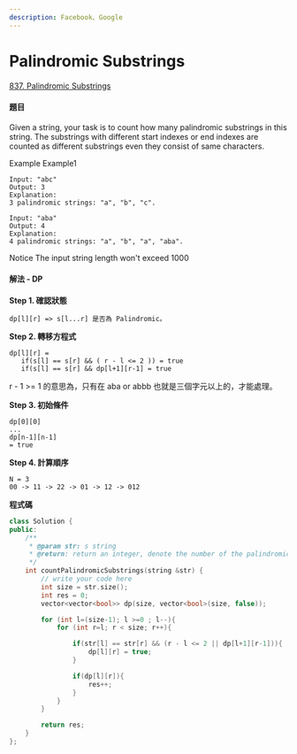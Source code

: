 ```yaml
---
description: Facebook、Google
---
```


# Palindromic Substrings

[837. Palindromic Substrings](https://www.lintcode.com/problem/palindromic-substrings/?_from=ladder&&fromId=130)

#### 題目

Given a string, your task is to count how many palindromic substrings in this string. The substrings with different start indexes or end indexes are counted as different substrings even they consist of same characters.

Example Example1

```text
Input: "abc"
Output: 3
Explanation:
3 palindromic strings: "a", "b", "c".
```

```text
Input: "aba"
Output: 4
Explanation:
4 palindromic strings: "a", "b", "a", "aba".
```

Notice The input string length won't exceed 1000

#### 解法 - DP

**Step 1. 確認狀態**

```text
dp[l][r] => s[l...r] 是否為 Palindromic。
```

**Step 2. 轉移方程式**

```text
dp[l][r] = 
   if(s[l] == s[r] && ( r - l <= 2 )) = true
   if(s[l] == s[r] && dp[l+1][r-1] = true
```

r - 1 &gt;= 1 的意思為，只有在 aba or abbb 也就是三個字元以上的，才能處理。

**Step 3. 初始條件**

```text
dp[0][0]
...
dp[n-1][n-1]
= true
```

**Step 4. 計算順序**

```text
N = 3
00 -> 11 -> 22 -> 01 -> 12 -> 012
```

**程式碼**

```cpp
class Solution {
public:
    /**
     * @param str: s string
     * @return: return an integer, denote the number of the palindromic substrings
     */
    int countPalindromicSubstrings(string &str) {
        // write your code here
        int size = str.size();
        int res = 0;
        vector<vector<bool>> dp(size, vector<bool>(size, false));

        for (int l=(size-1); l >=0 ; l--){
            for (int r=l; r < size; r++){

                if(str[l] == str[r] && (r - l <= 2 || dp[l+1][r-1])){
                    dp[l][r] = true;
                }

                if(dp[l][r]){
                    res++;
                }
            }
        }

        return res;
    }
};
```

